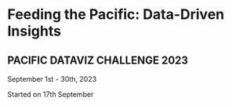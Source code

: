 # Feeding the Pacific: Data-Driven Insights

## PACIFIC DATAVIZ CHALLENGE 2023

September 1st - 30th, 2023

Started on 17th September
